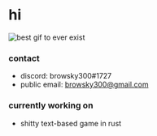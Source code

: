 # hi
![best gif to ever exist](https://media.tenor.com/images/23928a838e456b706c291d343a554f32/tenor.gif)

### contact
- discord: browsky300#1727
- public email: browsky300@gmail.com

### currently working on
- shitty text-based game in rust
